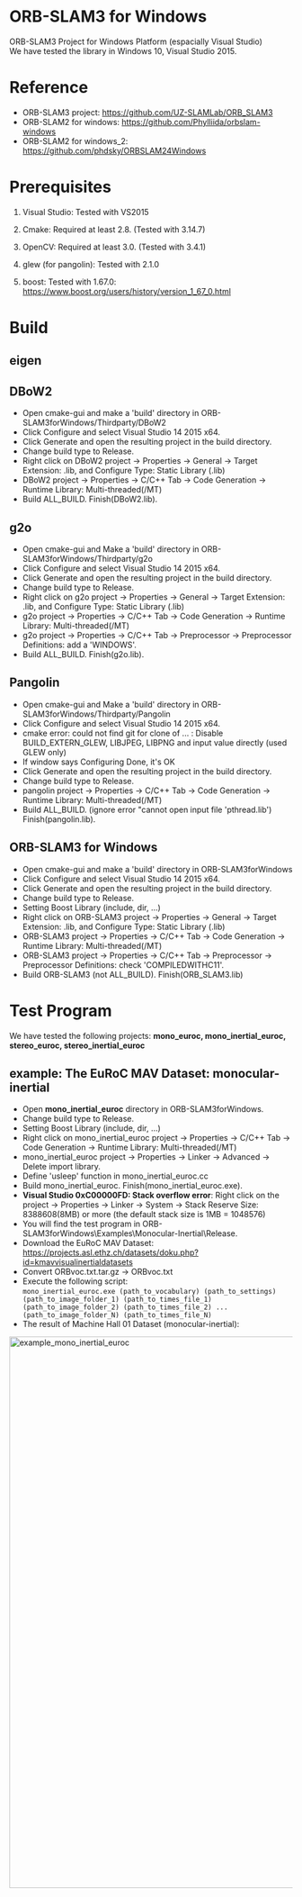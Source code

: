 # ORB-SLAM3 for Windows
ORB-SLAM3 Project for Windows Platform (espacially Visual Studio)  
We have tested the library in Windows 10, Visual Studio 2015.

# Reference
- ORB-SLAM3 project: https://github.com/UZ-SLAMLab/ORB_SLAM3  
- ORB-SLAM2 for windows: https://github.com/Phylliida/orbslam-windows  
- ORB-SLAM2 for windows_2: https://github.com/phdsky/ORBSLAM24Windows  


# Prerequisites

1. Visual Studio: Tested with VS2015

2. Cmake: Required at least 2.8. (Tested with 3.14.7)

3. OpenCV: Required at least 3.0. (Tested with 3.4.1)

4. glew (for pangolin): Tested with 2.1.0

5. boost: Tested with 1.67.0: https://www.boost.org/users/history/version_1_67_0.html  

# Build
## eigen  

## DBoW2  
- Open cmake-gui and make a 'build' directory in ORB-SLAM3forWindows/Thirdparty/DBoW2  
- Click Configure and select Visual Studio 14 2015 x64.  
- Click Generate and open the resulting project in the build directory.  
- Change build type to Release.  
- Right click on DBoW2 project -> Properties -> General -> Target Extension: .lib, and Configure Type: Static Library (.lib)  
- DBoW2 project -> Properties -> C/C++ Tab -> Code Generation -> Runtime Library: Multi-threaded(/MT)  
- Build ALL_BUILD. Finish(DBoW2.lib).

## g2o  
- Open cmake-gui and Make a 'build' directory in ORB-SLAM3forWindows/Thirdparty/g2o  
- Click Configure and select Visual Studio 14 2015 x64.  
- Click Generate and open the resulting project in the build directory.  
- Change build type to Release.  
- Right click on g2o project -> Properties -> General -> Target Extension: .lib, and Configure Type: Static Library (.lib)  
- g2o project -> Properties -> C/C++ Tab -> Code Generation -> Runtime Library: Multi-threaded(/MT)  
- g2o project -> Properties -> C/C++ Tab -> Preprocessor -> Preprocessor Definitions: add a 'WINDOWS'.  
- Build ALL_BUILD. Finish(g2o.lib).

## Pangolin  
- Open cmake-gui and Make a 'build' directory in ORB-SLAM3forWindows/Thirdparty/Pangolin
- Click Configure and select Visual Studio 14 2015 x64.
- cmake error: could not find git for clone of ... : Disable BUILD_EXTERN_GLEW, LIBJPEG, LIBPNG and input value directly (used GLEW only)  
- If window says Configuring Done, it's OK  
- Click Generate and open the resulting project in the build directory.  
- Change build type to Release.  
- pangolin project -> Properties -> C/C++ Tab -> Code Generation -> Runtime Library: Multi-threaded(/MT)  
- Build ALL_BUILD. (ignore error "cannot open input file 'pthread.lib') Finish(pangolin.lib).

## ORB-SLAM3 for Windows  
- Open cmake-gui and make a 'build' directory in ORB-SLAM3forWindows  
- Click Configure and select Visual Studio 14 2015 x64.  
- Click Generate and open the resulting project in the build directory.  
- Change build type to Release.  
- Setting Boost Library (include, dir, ...)
- Right click on ORB-SLAM3 project -> Properties -> General -> Target Extension: .lib, and Configure Type: Static Library (.lib)  
- ORB-SLAM3 project -> Properties -> C/C++ Tab -> Code Generation -> Runtime Library: Multi-threaded(/MT)  
- ORB-SLAM3 project -> Properties -> C/C++ Tab -> Preprocessor -> Preprocessor Definitions: check 'COMPILEDWITHC11'.  
- Build ORB-SLAM3 (not ALL_BUILD). Finish(ORB_SLAM3.lib)  

# Test Program
We have tested the following projects: **mono_euroc, mono_inertial_euroc, stereo_euroc, stereo_inertial_euroc**

## example: The EuRoC MAV Dataset: monocular-inertial
- Open **mono_inertial_euroc** directory in ORB-SLAM3forWindows.  
- Change build type to Release.  
- Setting Boost Library (include, dir, ...)  
- Right click on mono_inertial_euroc project -> Properties -> C/C++ Tab -> Code Generation -> Runtime Library: Multi-threaded(/MT)  
- mono_inertial_euroc project -> Properties -> Linker -> Advanced -> Delete import library.  
- Define 'usleep' function in mono_inertial_euroc.cc
- Build mono_inertial_euroc.  Finish(mono_inertial_euroc.exe).
- **Visual Studio 0xC00000FD: Stack overflow error**: Right click on the project -> Properties -> Linker -> System -> Stack Reserve Size: 8388608(8MB) or more (the default stack size is 1MB = 1048576)
- You will find the test program in ORB-SLAM3forWindows\Examples\Monocular-Inertial\Release.  
- Download the EuRoC MAV Dataset: https://projects.asl.ethz.ch/datasets/doku.php?id=kmavvisualinertialdatasets
- Convert ORBvoc.txt.tar.gz -> ORBvoc.txt
- Execute the following script:  
`mono_inertial_euroc.exe (path_to_vocabulary) (path_to_settings) (path_to_image_folder_1) (path_to_times_file_1) (path_to_image_folder_2) (path_to_times_file_2) ... (path_to_image_folder_N) (path_to_times_file_N)`
- The result of Machine Hall 01 Dataset (monocular-inertial):  
<img width="980" alt="example_mono_inertial_euroc" src="https://user-images.githubusercontent.com/68829425/88619172-de098a00-d0d5-11ea-8167-2329bd44611a.png">
